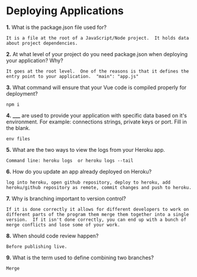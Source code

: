 # Deploying Applications

**1.** What is the package.json file used for?

<!-- enter you answer in the space below -->

```
It is a file at the root of a JavaScript/Node project.  It holds data about project dependencies.
```

**2.** At what level of your project do you need package.json when deploying your application? Why?

<!-- enter you answer in the space below -->

```
It goes at the root level.  One of the reasons is that it defines the entry point to your application.  "main": "app.js"
```

**3.** What command will ensure that your Vue code is compiled properly for deployment?

<!-- enter you answer in the space below -->

```
npm i
```

**4.** **\_\_\_** are used to provide your application with specific data based on it's environment. For example: connections strings, private keys or port. Fill in the blank.

<!-- enter you answer in the space below -->

```
env files
```

**5.** What are the two ways to view the logs from your Heroku app.

<!-- enter you answer in the space below -->

```
Command line: heroku logs  or heroku logs --tail

```

**6.** How do you update an app already deployed on Heroku?

<!-- enter you answer in the space below -->

```
log into heroku, open github repository, deploy to heroku, add heroku/github repository as remote, commit changes and push to heroku.
```

**7.** Why is branching important to version control?

<!-- enter you answer in the space below -->

```
If it is done correctly it allows for different developers to work on different parts of the program them merge them together into a single version.  If it isn't done correctly, you can end up with a bunch of merge conflicts and lose some of your work.
```

**8.** When should code review happen?

<!-- enter you answer in the space below -->

```
Before publishing live.
```

**9.** What is the term used to define combining two branches?

<!-- enter you answer in the space below -->

```
Merge
```
